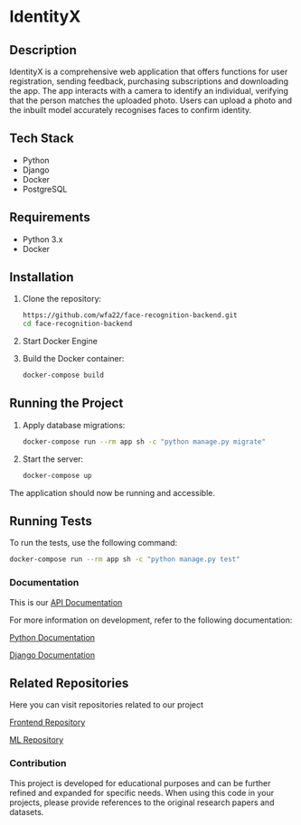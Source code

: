 # IdentityX

## Description
IdentityX is a comprehensive web application that offers functions for user registration, sending feedback, purchasing subscriptions and downloading the app. The app interacts with a camera to identify an individual, verifying that the person matches the uploaded photo. Users can upload a photo and the inbuilt model accurately recognises faces to confirm identity.
## Tech Stack
- Python
- Django
- Docker
- PostgreSQL

## Requirements
- Python 3.x
- Docker

## Installation

1. Clone the repository:
    ```bash
    https://github.com/wfa22/face-recognition-backend.git
    cd face-recognition-backend
    ```
    
2. Start Docker Engine

3. Build the Docker container:
    ```bash
    docker-compose build
    ```

## Running the Project

1. Apply database migrations:
    ```bash
    docker-compose run --rm app sh -c "python manage.py migrate"
    ```

2. Start the server:
    ```bash
    docker-compose up
    ```

The application should now be running and accessible.

## Running Tests
To run the tests, use the following command:
```bash
docker-compose run --rm app sh -c "python manage.py test"
```

### Documentation
This is our [API Documentation](./API-Documentation.md)

For more information on development, refer to the following documentation:

[Python Documentation](https://docs.python.org/3/)

[Django Documentation](https://docs.djangoproject.com/en/stable/)


## Related Repositories
Here you can visit repositories related to our project

[Frontend Repository](https://github.com/sadnesssssssss/face-recognition-fe)

[ML Repository](https://github.com/wh1t3tea/face-recognition)


### Contribution
This project is developed for educational purposes and can be further refined and expanded for specific needs.
When using this code in your projects, please provide references to the original research papers and datasets.


